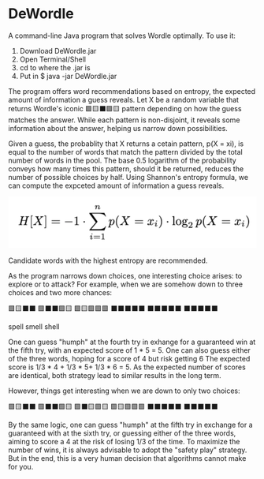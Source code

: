 # DeWordle
A command-line Java program that solves Wordle optimally.
To use it:

1. Download DeWordle.jar
2. Open Terminal/Shell
3. cd to where the .jar is
4. Put in $ java -jar DeWordle.jar

The program offers word recommendations based on entropy, the expected amount of information a guess reveals.
Let X be a random variable that returns Wordle's iconic 🟩🟨⬛🟩🟨 pattern depending on how the guess matches the answer.
While each pattern is non-disjoint, it reveals some information about the answer, helping us narrow down possibilities.

Given a guess, the probablity that X returns a cetain pattern, p(X = xi), is equal to the number of words that match the pattern divided by the total number of words in the pool. The base 0.5 logarithm of the probability conveys how many times this pattern, should it be returned, reduces the number of possible choices by half. Using Shannon's entropy formula, we can compute the expceted amount of information a guess reveals.

![alt text](https://github.com/lhkung/DeWordle/blob/main/Entropy_Formula.png)

Candidate words with the highest entropy are recommended.

As the program narrows down choices, one interesting choice arises: to explore or to attack?
For example, when we are somehow down to three choices and two more chances:

🟩🟨⬛⬛
🟩⬛⬛🟩🟨
🟩🟨🟩🟩🟩
⬛⬛⬛⬛⬛
⬛⬛⬛⬛⬛
⬛⬛⬛⬛⬛

spell
smell
shell

One can guess "humph" at the fourth try in exhange for a guaranteed win at the fifth try, with an expected score of 1 * 5 = 5.
One can also guess either of the three words, hoping for a score of 4 but risk getting 6 The expected score is 1/3 * 4 + 1/3 * 5+ 1/3 * 6 = 5.
As the expected number of scores are identical, both strategy lead to similar results in the long term.

However, things get interesting when we are down to only two choices: 

🟩🟨⬛⬛
🟩⬛⬛🟩🟨
🟩⬛🟨🟩🟨
🟩🟨🟩🟩🟩
⬛⬛⬛⬛⬛
⬛⬛⬛⬛⬛

By the same logic, one can guess "humph" at the fifth try in exchange for a guaranteed with at the sixth try, or guessing either of the three words, aiming to score a 4 at the risk of losing 1/3 of the time. To maximize the number of wins, it is always advisable to adopt the "safety play" strategy. But in the end, this is a very human decision that algorithms cannot make for you.
